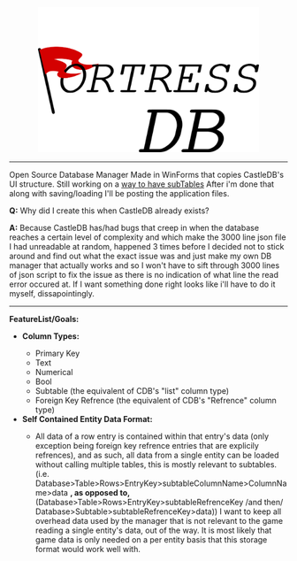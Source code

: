 

<center><img src="https://raw.githubusercontent.com/KnightNine/FortressDB/master/Images/FDB_Full_Text.png" alt="Logo" width="400" > </center>
<hr>
Open Source Database Manager Made in WinForms that copies CastleDB's UI structure.
Still working on a <a href="https://stackoverflow.com/questions/61284153/how-would-i-go-about-creating-a-dropdown-subtable-sub-datagridview-in-winform">way to have subTables</a>
After i'm done that along with saving/loading I'll be posting the application files.

<br>
<p>
<b>Q:</b> Why did I create this when CastleDB already exists?
</p>
<p>
<b>A:</b> Because CastleDB has/had bugs that creep in when the database reaches a certain level of complexity and which make the 3000 line json file I had unreadable at random, happened 3 times before I decided not to stick around and find out what the exact issue was and just make my own DB manager that actually works and so I won't have to sift through 3000 lines of json script to fix the issue as there is no indication of what line the read error occured at. If I want something done right looks like i'll have to do it myself, dissapointingly.
</p>
<hr>
<b>FeatureList/Goals:</b> 
<ul>
  <li><b>Column Types:</b></li>
  <ul>
    <li>Primary Key</li>
    <li>Text</li>
    <li>Numerical</li>
    <li>Bool</li>
    <li>Subtable (the equivalent of CDB's "list" column type)</li>
    <li>Foreign Key Refrence (the equivalent of CDB's "Refrence" column type)</li>
  </ul>
  <li><b>Self Contained Entity Data Format:</b></li>
  <ul>
    <li>All data of a row entry is contained within that entry's data (only exception being foreign key refrence entries that are explicily refrences), and as such, all data from a single entity can be loaded without calling multiple tables, this is mostly relevant to subtables. (i.e. Database>Table>Rows>EntryKey>subtableColumnName>ColumnName>data <b>, as opposed to,</b> (Database>Table>Rows>EntryKey>subtableRefrenceKey /and then/ Database>Subtable>subtableRefrenceKey>data)) I want to keep all overhead data used by the manager that is not relevant to the game reading a single entity's data, out of the way. It is most likely that game data is only needed on a per entity basis that this storage format would work well with.</li>
  </ul>
</ul> 

